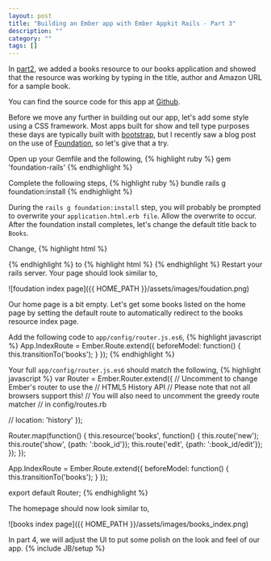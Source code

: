 ```yaml
---
layout: post
title: "Building an Ember app with Ember Appkit Rails - Part 3"
description: ""
category: ""
tags: []
---
```

In [part2](http://blog.munroegroupsolutions.com/2014/02/05/building-an-ember-app-with-ember-app-kit-rails-part-2/), we added a books resource to our books application and showed that the resource was working by typing in the title, author and Amazon URL for a sample book.

You can find the source code for this app at [Github](https://github.com/mikepmunroe/books-EAKR).

Before we move any further in building out our app, let's add some
style using a CSS framework. Most apps built for show and tell type purposes
these days are typically built with [bootstrap](http://getbootstrap.com/), but I recently saw a blog post on the use of
[Foundation](http://foundation.zurb.com/), so let's give that a try.

Open up your Gemfile and the following,
{% highlight ruby %}
  gem 'foundation-rails'
{% endhighlight %}

Complete the following steps,
{% highlight ruby %}
  bundle
  rails g foundation:install
{% endhighlight %}

During the ```rails g foundation:install``` step, you will probably be prompted
to overwrite your ```application.html.erb file```. Allow the overwrite to occur. After the foundation install completes, let's change the default title back to ```Books```.

Change,
{% highlight html %}
  <title>
    <%= content_for?(:title) ? yield(:title) : "foundation-rails" %>
  </title>
{% endhighlight %}
to
{% highlight html %}
  <title>
    <%= content_for?(:title) ? yield(:title) : "books" %>
  </title>
{% endhighlight %}
Restart your rails server. Your page should look similar to,

![foudation index page]({{ HOME_PATH }}/assets/images/foudation.png)

Our home page is a bit empty. Let's get some books listed on the home page by setting the default route to automatically redirect to the books resource index page.

Add the following code to ```app/config/router.js.es6```,
{% highlight javascript %}
  App.IndexRoute = Ember.Route.extend({
    beforeModel: function() {
      this.transitionTo('books');
    }
  });
{% endhighlight %}

Your full ```app/config/router.js.es6``` should match the following,
{% highlight javascript %}
  var Router = Ember.Router.extend({
  // Uncomment to change Ember's router to use the
  // HTML5 History API
  // Please note that not all browsers support this!
  // You will also need to uncomment the greedy route matcher
  // in config/routes.rb

  // location: 'history'
  });

  Router.map(function() {
    this.resource('books', function() {
      this.route('new');
      this.route('show', {path: ':book_id'});
      this.route('edit', {path: ':book_id/edit'});
    });
  });

  App.IndexRoute = Ember.Route.extend({
    beforeModel: function() {
      this.transitionTo('books');
    }
  });

  export default Router;
{% endhighlight %}

The homepage should now look similar to,

![books index page]({{ HOME_PATH }}/assets/images/books_index.png)

In part 4, we will adjust the UI to put some polish on the look and feel of our app.
{% include JB/setup %}
